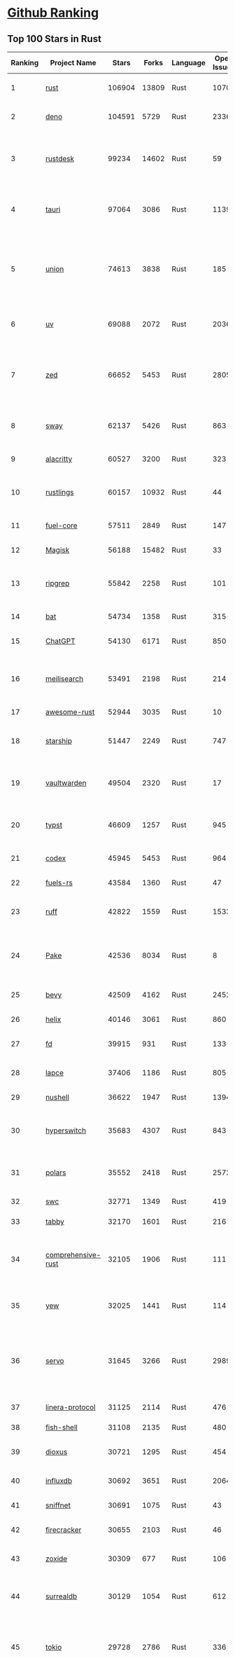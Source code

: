 [Github Ranking](../README.md)
==========

## Top 100 Stars in Rust

| Ranking | Project Name | Stars | Forks | Language | Open Issues | Description | Last Commit |
| ------- | ------------ | ----- | ----- | -------- | ----------- | ----------- | ----------- |
| 1 | [rust](https://github.com/rust-lang/rust) | 106904 | 13809 | Rust | 10708 | Empowering everyone to build reliable and efficient software. | 2025-10-05T04:02:50Z |
| 2 | [deno](https://github.com/denoland/deno) | 104591 | 5729 | Rust | 2336 | A modern runtime for JavaScript and TypeScript. | 2025-10-04T12:34:48Z |
| 3 | [rustdesk](https://github.com/rustdesk/rustdesk) | 99234 | 14602 | Rust | 59 | An open-source remote desktop application designed for self-hosting, as an alternative to TeamViewer. | 2025-10-03T14:41:54Z |
| 4 | [tauri](https://github.com/tauri-apps/tauri) | 97064 | 3086 | Rust | 1139 | Build smaller, faster, and more secure desktop and mobile applications with a web frontend. | 2025-10-02T18:05:21Z |
| 5 | [union](https://github.com/unionlabs/union) | 74613 | 3838 | Rust | 185 | The trust-minimized, zero-knowledge bridging protocol, designed for censorship resistance, extremely high security, and usage in decentralized finance. | 2025-10-04T07:13:35Z |
| 6 | [uv](https://github.com/astral-sh/uv) | 69088 | 2072 | Rust | 2036 | An extremely fast Python package and project manager, written in Rust. | 2025-10-04T18:24:54Z |
| 7 | [zed](https://github.com/zed-industries/zed) | 66652 | 5453 | Rust | 2805 | Code at the speed of thought – Zed is a high-performance, multiplayer code editor from the creators of Atom and Tree-sitter. | 2025-10-05T03:47:58Z |
| 8 | [sway](https://github.com/FuelLabs/sway) | 62137 | 5426 | Rust | 863 | 🌴 Empowering everyone to build reliable and efficient smart contracts. | 2025-10-04T04:34:32Z |
| 9 | [alacritty](https://github.com/alacritty/alacritty) | 60527 | 3200 | Rust | 323 | A cross-platform, OpenGL terminal emulator. | 2025-10-04T18:43:53Z |
| 10 | [rustlings](https://github.com/rust-lang/rustlings) | 60157 | 10932 | Rust | 44 | :crab: Small exercises to get you used to reading and writing Rust code! | 2025-09-25T14:55:36Z |
| 11 | [fuel-core](https://github.com/FuelLabs/fuel-core) | 57511 | 2849 | Rust | 147 | Rust full node implementation of the Fuel v2 protocol. | 2025-10-03T19:58:54Z |
| 12 | [Magisk](https://github.com/topjohnwu/Magisk) | 56188 | 15482 | Rust | 33 | The Magic Mask for Android | 2025-10-03T07:16:19Z |
| 13 | [ripgrep](https://github.com/BurntSushi/ripgrep) | 55842 | 2258 | Rust | 101 | ripgrep recursively searches directories for a regex pattern while respecting your gitignore | 2025-10-04T13:19:55Z |
| 14 | [bat](https://github.com/sharkdp/bat) | 54734 | 1358 | Rust | 315 | A cat(1) clone with wings. | 2025-10-03T21:21:34Z |
| 15 | [ChatGPT](https://github.com/lencx/ChatGPT) | 54130 | 6171 | Rust | 850 | 🔮 ChatGPT Desktop Application (Mac, Windows and Linux) | 2024-08-29T17:58:11Z |
| 16 | [meilisearch](https://github.com/meilisearch/meilisearch) | 53491 | 2198 | Rust | 214 | A lightning-fast search engine API bringing AI-powered hybrid search to your sites and applications. | 2025-10-03T08:50:19Z |
| 17 | [awesome-rust](https://github.com/rust-unofficial/awesome-rust) | 52944 | 3035 | Rust | 10 | A curated list of Rust code and resources. | 2025-10-03T23:03:12Z |
| 18 | [starship](https://github.com/starship/starship) | 51447 | 2249 | Rust | 747 | ☄🌌️  The minimal, blazing-fast, and infinitely customizable prompt for any shell! | 2025-10-03T21:55:22Z |
| 19 | [vaultwarden](https://github.com/dani-garcia/vaultwarden) | 49504 | 2320 | Rust | 17 | Unofficial Bitwarden compatible server written in Rust, formerly known as bitwarden_rs | 2025-09-17T17:45:03Z |
| 20 | [typst](https://github.com/typst/typst) | 46609 | 1257 | Rust | 945 | A new markup-based typesetting system that is powerful and easy to learn. | 2025-10-04T17:21:42Z |
| 21 | [codex](https://github.com/openai/codex) | 45945 | 5453 | Rust | 964 | Lightweight coding agent that runs in your terminal | 2025-10-05T03:45:13Z |
| 22 | [fuels-rs](https://github.com/FuelLabs/fuels-rs) | 43584 | 1360 | Rust | 47 | Fuel Network Rust SDK | 2025-09-23T11:47:48Z |
| 23 | [ruff](https://github.com/astral-sh/ruff) | 42822 | 1559 | Rust | 1533 | An extremely fast Python linter and code formatter, written in Rust. | 2025-10-04T11:40:37Z |
| 24 | [Pake](https://github.com/tw93/Pake) | 42536 | 8034 | Rust | 8 | 🤱🏻 Turn any webpage into a desktop app with one command. 🤱🏻 一键打包网页生成轻量桌面应用。 | 2025-09-27T14:25:26Z |
| 25 | [bevy](https://github.com/bevyengine/bevy) | 42509 | 4162 | Rust | 2452 | A refreshingly simple data-driven game engine built in Rust | 2025-10-04T23:25:13Z |
| 26 | [helix](https://github.com/helix-editor/helix) | 40146 | 3061 | Rust | 860 | A post-modern modal text editor. | 2025-10-04T19:22:43Z |
| 27 | [fd](https://github.com/sharkdp/fd) | 39915 | 931 | Rust | 133 | A simple, fast and user-friendly alternative to 'find' | 2025-10-03T07:21:43Z |
| 28 | [lapce](https://github.com/lapce/lapce) | 37406 | 1186 | Rust | 805 | Lightning-fast and Powerful Code Editor written in Rust | 2025-10-04T18:11:22Z |
| 29 | [nushell](https://github.com/nushell/nushell) | 36622 | 1947 | Rust | 1394 | A new type of shell | 2025-10-03T18:27:56Z |
| 30 | [hyperswitch](https://github.com/juspay/hyperswitch) | 35683 | 4307 | Rust | 843 | An open source payments switch written in Rust to make payments fast, reliable and affordable | 2025-10-04T20:28:11Z |
| 31 | [polars](https://github.com/pola-rs/polars) | 35552 | 2418 | Rust | 2572 | Extremely fast Query Engine for DataFrames, written in Rust | 2025-10-04T11:11:25Z |
| 32 | [swc](https://github.com/swc-project/swc) | 32771 | 1349 | Rust | 419 | Rust-based platform for the Web | 2025-10-04T11:23:39Z |
| 33 | [tabby](https://github.com/TabbyML/tabby) | 32170 | 1601 | Rust | 216 | Self-hosted AI coding assistant | 2025-09-26T20:03:32Z |
| 34 | [comprehensive-rust](https://github.com/google/comprehensive-rust) | 32105 | 1906 | Rust | 111 | This is the Rust course used by the Android team at Google. It provides you the material to quickly teach Rust. | 2025-10-01T20:33:49Z |
| 35 | [yew](https://github.com/yewstack/yew) | 32025 | 1441 | Rust | 114 | Rust / Wasm framework for creating reliable and efficient web applications | 2025-10-03T03:06:20Z |
| 36 | [servo](https://github.com/servo/servo) | 31645 | 3266 | Rust | 2989 | Servo aims to empower developers with a lightweight, high-performance alternative for embedding web technologies in applications. | 2025-10-05T03:58:58Z |
| 37 | [linera-protocol](https://github.com/linera-io/linera-protocol) | 31125 | 2114 | Rust | 476 | Main repository for the Linera protocol | 2025-10-04T11:41:07Z |
| 38 | [fish-shell](https://github.com/fish-shell/fish-shell) | 31108 | 2135 | Rust | 480 | The user-friendly command line shell. | 2025-10-05T02:32:23Z |
| 39 | [dioxus](https://github.com/DioxusLabs/dioxus) | 30721 | 1295 | Rust | 454 | Fullstack app framework for web, desktop, and mobile. | 2025-10-05T01:08:01Z |
| 40 | [influxdb](https://github.com/influxdata/influxdb) | 30692 | 3651 | Rust | 2064 | Scalable datastore for metrics, events, and real-time analytics | 2025-10-03T21:47:38Z |
| 41 | [sniffnet](https://github.com/GyulyVGC/sniffnet) | 30691 | 1075 | Rust | 43 | Comfortably monitor your Internet traffic 🕵️‍♂️ | 2025-10-02T18:58:38Z |
| 42 | [firecracker](https://github.com/firecracker-microvm/firecracker) | 30655 | 2103 | Rust | 46 | Secure and fast microVMs for serverless computing. | 2025-10-03T17:16:11Z |
| 43 | [zoxide](https://github.com/ajeetdsouza/zoxide) | 30309 | 677 | Rust | 106 | A smarter cd command. Supports all major shells. | 2025-10-02T21:29:45Z |
| 44 | [surrealdb](https://github.com/surrealdb/surrealdb) | 30129 | 1054 | Rust | 612 | A scalable, distributed, collaborative, document-graph database, for the realtime web | 2025-10-04T23:31:51Z |
| 45 | [tokio](https://github.com/tokio-rs/tokio) | 29728 | 2786 | Rust | 336 | A runtime for writing reliable asynchronous applications with Rust. Provides I/O, networking, scheduling, timers, ... | 2025-10-02T11:01:19Z |
| 46 | [rust-course](https://github.com/sunface/rust-course) | 28797 | 2481 | Rust | 63 | “连续八年成为全世界最受喜爱的语言，无 GC 也无需手动内存管理、极高的性能和安全性、过程/OO/函数式编程、优秀的包管理、JS 未来基石" — 工作之余的第二语言来试试 Rust 吧。本书拥有全面且深入的讲解、生动贴切的示例、德芙般丝滑的内容，这可能是目前最用心的 Rust 中文学习教程 / Book  | 2025-09-17T11:52:01Z |
| 47 | [turborepo](https://github.com/vercel/turborepo) | 28782 | 2098 | Rust | 123 | Build system optimized for JavaScript and TypeScript, written in Rust | 2025-10-03T21:28:04Z |
| 48 | [yazi](https://github.com/sxyazi/yazi) | 28678 | 614 | Rust | 43 | 💥 Blazing fast terminal file manager written in Rust, based on async I/O. | 2025-10-03T14:49:25Z |
| 49 | [just](https://github.com/casey/just) | 27963 | 592 | Rust | 307 | 🤖 Just a command runner | 2025-09-27T21:10:27Z |
| 50 | [iced](https://github.com/iced-rs/iced) | 27774 | 1375 | Rust | 321 | A cross-platform GUI library for Rust, inspired by Elm | 2025-09-23T00:41:50Z |
| 51 | [delta](https://github.com/dandavison/delta) | 27666 | 445 | Rust | 276 | A syntax-highlighting pager for git, diff, grep, and blame output | 2025-10-03T10:40:22Z |
| 52 | [egui](https://github.com/emilk/egui) | 26690 | 1841 | Rust | 836 | egui: an easy-to-use immediate mode GUI in Rust that runs on both web and native | 2025-10-03T11:05:51Z |
| 53 | [zellij](https://github.com/zellij-org/zellij) | 26611 | 822 | Rust | 1209 | A terminal workspace with batteries included | 2025-09-29T12:58:41Z |
| 54 | [czkawka](https://github.com/qarmin/czkawka) | 26433 | 838 | Rust | 476 | Multi functional app to find duplicates, empty folders, similar images etc. | 2025-09-08T18:30:37Z |
| 55 | [qdrant](https://github.com/qdrant/qdrant) | 26425 | 1840 | Rust | 355 | Qdrant - High-performance, massive-scale Vector Database and Vector Search Engine for the next generation of AI. Also available in the cloud https://cloud.qdrant.io/ | 2025-10-03T18:05:48Z |
| 56 | [hyperfine](https://github.com/sharkdp/hyperfine) | 26292 | 424 | Rust | 44 | A command-line benchmarking tool | 2025-10-01T02:01:46Z |
| 57 | [atuin](https://github.com/atuinsh/atuin) | 26126 | 708 | Rust | 365 | ✨ Magical shell history | 2025-10-03T01:03:05Z |
| 58 | [Rocket](https://github.com/rwf2/Rocket) | 25420 | 1614 | Rust | 58 | A web framework for Rust. | 2025-10-01T04:53:46Z |
| 59 | [pingora](https://github.com/cloudflare/pingora) | 25189 | 1477 | Rust | 146 | A library for building fast, reliable and evolvable network services. | 2025-09-26T22:25:16Z |
| 60 | [Rust](https://github.com/TheAlgorithms/Rust) | 24772 | 2461 | Rust | 4 |  All Algorithms implemented in Rust  | 2025-10-01T07:48:02Z |
| 61 | [exa](https://github.com/ogham/exa) | 24158 | 662 | Rust | 196 | A modern replacement for ‘ls’. | 2024-09-24T15:18:09Z |
| 62 | [anki](https://github.com/ankitects/anki) | 23990 | 2526 | Rust | 250 | Anki is a smart spaced repetition flashcard program | 2025-10-02T14:52:49Z |
| 63 | [actix-web](https://github.com/actix/actix-web) | 23710 | 1799 | Rust | 188 | Actix Web is a powerful, pragmatic, and extremely fast web framework for Rust. | 2025-10-05T02:38:47Z |
| 64 | [chroma](https://github.com/chroma-core/chroma) | 23708 | 1861 | Rust | 243 | Open-source search and retrieval database for AI applications. | 2025-10-05T01:31:51Z |
| 65 | [tools](https://github.com/rome/tools) | 23567 | 650 | Rust | 86 | Unified developer tools for JavaScript, TypeScript, and the web | 2023-09-04T08:42:49Z |
| 66 | [axum](https://github.com/tokio-rs/axum) | 23317 | 1252 | Rust | 51 | Ergonomic and modular web framework built with Tokio, Tower, and Hyper | 2025-10-01T09:39:23Z |
| 67 | [difftastic](https://github.com/Wilfred/difftastic) | 23175 | 401 | Rust | 216 | a structural diff that understands syntax 🟥🟩 | 2025-10-04T23:33:27Z |
| 68 | [fnm](https://github.com/Schniz/fnm) | 22308 | 584 | Rust | 284 | 🚀 Fast and simple Node.js version manager, built in Rust | 2025-09-30T23:36:15Z |
| 69 | [tree-sitter](https://github.com/tree-sitter/tree-sitter) | 22222 | 2098 | Rust | 88 | An incremental parsing system for programming tools | 2025-10-04T16:12:40Z |
| 70 | [fhevm](https://github.com/zama-ai/fhevm) | 22175 | 1015 | Rust | 19 | FHEVM, a full-stack framework for integrating Fully Homomorphic Encryption (FHE) with blockchain applications | 2025-10-03T17:46:00Z |
| 71 | [wezterm](https://github.com/wezterm/wezterm) | 22081 | 1010 | Rust | 1301 | A GPU-accelerated cross-platform terminal emulator and multiplexer written by @wez and implemented in Rust | 2025-10-01T01:01:48Z |
| 72 | [Graphite](https://github.com/GraphiteEditor/Graphite) | 21876 | 921 | Rust | 324 | An open source graphics editor for 2025: comprehensive 2D content creation tool suite for graphic design, digital art, and interactive real-time motion graphics — featuring node-based procedural editing | 2025-10-05T01:59:23Z |
| 73 | [coreutils](https://github.com/uutils/coreutils) | 21781 | 1591 | Rust | 361 | Cross-platform Rust rewrite of the GNU coreutils | 2025-10-04T19:20:54Z |
| 74 | [biome](https://github.com/biomejs/biome) | 21334 | 708 | Rust | 308 | A toolchain for web projects, aimed to provide functionalities to maintain them. Biome offers formatter and linter, usable via CLI and LSP. | 2025-10-04T16:48:26Z |
| 75 | [sonic](https://github.com/valeriansaliou/sonic) | 20983 | 607 | Rust | 64 | 🦔 Fast, lightweight & schema-less search backend. An alternative to Elasticsearch that runs on a few MBs of RAM. | 2025-01-06T21:19:17Z |
| 76 | [jj](https://github.com/jj-vcs/jj) | 20678 | 730 | Rust | 613 | A Git-compatible VCS that is both simple and powerful | 2025-10-04T20:04:19Z |
| 77 | [gitui](https://github.com/gitui-org/gitui) | 20609 | 653 | Rust | 204 | Blazing 💥 fast terminal-ui for git written in rust 🦀 | 2025-10-03T02:05:25Z |
| 78 | [RustPython](https://github.com/RustPython/RustPython) | 20570 | 1350 | Rust | 329 | A Python Interpreter written in Rust | 2025-10-05T02:14:33Z |
| 79 | [slint](https://github.com/slint-ui/slint) | 20504 | 749 | Rust | 749 | Slint is an open-source declarative GUI toolkit to build native user interfaces for Rust, C++, JavaScript, or Python apps. | 2025-10-04T11:22:18Z |
| 80 | [vector](https://github.com/vectordotdev/vector) | 20425 | 1869 | Rust | 1983 | A high-performance observability data pipeline. | 2025-10-03T22:29:53Z |
| 81 | [gleam](https://github.com/gleam-lang/gleam) | 20423 | 873 | Rust | 176 | ⭐️ A friendly language for building type-safe, scalable systems! | 2025-10-03T11:44:51Z |
| 82 | [mdBook](https://github.com/rust-lang/mdBook) | 20397 | 1774 | Rust | 524 | Create book from markdown files. Like Gitbook but implemented in Rust | 2025-09-28T23:34:40Z |
| 83 | [wasmer](https://github.com/wasmerio/wasmer) | 20094 | 918 | Rust | 223 | 🚀 Fast, secure, lightweight containers based on WebAssembly | 2025-10-03T18:39:52Z |
| 84 | [goose](https://github.com/block/goose) | 20092 | 1800 | Rust | 343 | an open source, extensible AI agent that goes beyond code suggestions - install, execute, edit, and test with any LLM | 2025-10-05T01:01:05Z |
| 85 | [neon](https://github.com/neondatabase/neon) | 19847 | 785 | Rust | 263 | Neon: Serverless Postgres. We separated storage and compute to offer autoscaling, code-like database branching, and scale to zero. | 2025-10-03T22:07:58Z |
| 86 | [xi-editor](https://github.com/xi-editor/xi-editor) | 19837 | 703 | Rust | 135 | A modern editor with a backend written in Rust. | 2024-03-19T00:11:37Z |
| 87 | [mise](https://github.com/jdx/mise) | 19726 | 656 | Rust | 0 | dev tools, env vars, task runner | 2025-10-05T00:12:12Z |
| 88 | [leptos](https://github.com/leptos-rs/leptos) | 19217 | 794 | Rust | 92 | Build fast web applications with Rust. | 2025-10-04T13:07:04Z |
| 89 | [Bend](https://github.com/HigherOrderCO/Bend) | 19023 | 467 | Rust | 96 | A massively parallel, high-level programming language | 2025-06-03T17:36:56Z |
| 90 | [cube](https://github.com/cube-js/cube) | 18913 | 1898 | Rust | 641 | 📊 Cube’s universal semantic layer platform is the next evolution of OLAP technology for AI, BI, spreadsheets, and embedded analytics | 2025-10-03T10:41:55Z |
| 91 | [relay](https://github.com/facebook/relay) | 18857 | 1868 | Rust | 607 | Relay is a JavaScript framework for building data-driven React applications. | 2025-10-02T00:33:56Z |
| 92 | [spotify-tui](https://github.com/Rigellute/spotify-tui) | 18563 | 562 | Rust | 273 | Spotify for the terminal written in Rust 🚀 | 2024-04-04T15:03:12Z |
| 93 | [candle](https://github.com/huggingface/candle) | 18236 | 1245 | Rust | 444 | Minimalist ML framework for Rust | 2025-10-04T20:55:18Z |
| 94 | [RustScan](https://github.com/bee-san/RustScan) | 18128 | 1207 | Rust | 32 | 🤖 The Modern Port Scanner 🤖 | 2025-10-03T09:04:41Z |
| 95 | [universal-android-debloater](https://github.com/0x192/universal-android-debloater) | 17935 | 933 | Rust | 468 | Cross-platform GUI written in Rust using ADB to debloat non-rooted android devices. Improve your privacy, the security and battery life of your device. | 2024-08-02T16:16:12Z |
| 96 | [hurl](https://github.com/Orange-OpenSource/hurl) | 17821 | 692 | Rust | 202 | Hurl, run and test HTTP requests with plain text. | 2025-10-05T03:16:56Z |
| 97 | [eza](https://github.com/eza-community/eza) | 17690 | 329 | Rust | 220 | A modern alternative to ls | 2025-10-03T20:41:40Z |
| 98 | [SpacetimeDB](https://github.com/clockworklabs/SpacetimeDB) | 17624 | 608 | Rust | 488 | Multiplayer at the speed of light | 2025-10-04T22:59:45Z |
| 99 | [ruffle](https://github.com/ruffle-rs/ruffle) | 17255 | 922 | Rust | 5259 | A Flash Player emulator written in Rust | 2025-10-05T00:05:50Z |
| 100 | [wasmtime](https://github.com/bytecodealliance/wasmtime) | 16958 | 1522 | Rust | 734 | A lightweight WebAssembly runtime that is fast, secure, and standards-compliant | 2025-10-05T00:02:58Z |

